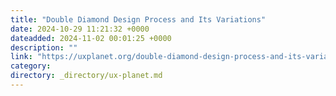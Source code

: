 ```yaml
---
title: "Double Diamond Design Process and Its Variations"
date: 2024-10-29 11:21:32 +0000
dateadded: 2024-11-02 00:01:25 +0000
description: ""
link: "https://uxplanet.org/double-diamond-design-process-and-its-variations-80eb306b26b9?source=rss----819cc2aaeee0---4"
category:
directory: _directory/ux-planet.md
---
```

